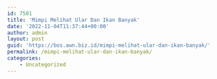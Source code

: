 ```yaml
---
id: 7501
title: 'Mimpi Melihat Ular Dan Ikan Banyak'
date: '2022-11-04T11:37:44+00:00'
author: admin
layout: post
guid: 'https://bos.awn.biz.id/mimpi-melihat-ular-dan-ikan-banyak/'
permalink: /mimpi-melihat-ular-dan-ikan-banyak/
categories:
    - Uncategorized
---
```


